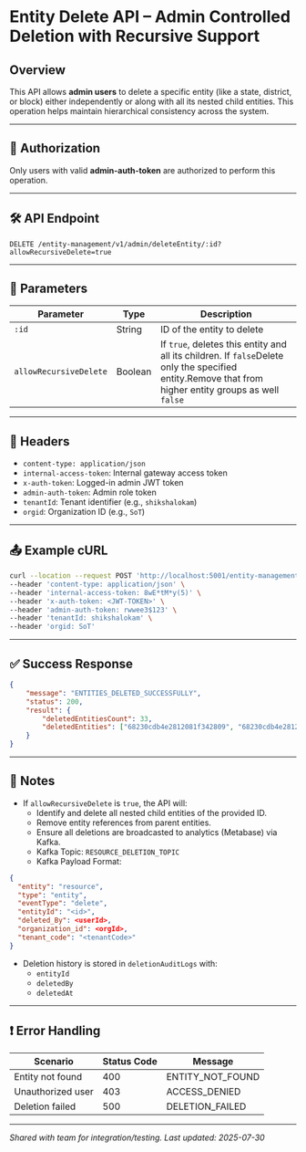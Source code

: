 # Entity Delete API – Admin Controlled Deletion with Recursive Support

## Overview

This API allows **admin users** to delete a specific entity (like a state, district, or block) either independently or along with all its nested child entities. This operation helps maintain hierarchical consistency across the system.

---

## 🔐 Authorization

Only users with valid **admin-auth-token** are authorized to perform this operation.

---

## 🛠️ API Endpoint

```http
DELETE /entity-management/v1/admin/deleteEntity/:id?allowRecursiveDelete=true
```

---

## 🧾 Parameters

| Parameter              | Type    | Description                                                                                                                                           |
| ---------------------- | ------- | ----------------------------------------------------------------------------------------------------------------------------------------------------- |
| `:id`                  | String  | ID of the entity to delete                                                                                                                            |
| `allowRecursiveDelete` | Boolean | If `true`, deletes this entity and all its children. If `false`Delete only the specified entity.Remove that from higher entity groups as well `false` |

---

## 🧩 Headers

-   `content-type: application/json`
-   `internal-access-token`: Internal gateway access token
-   `x-auth-token`: Logged-in admin JWT token
-   `admin-auth-token`: Admin role token
-   `tenantId`: Tenant identifier (e.g., `shikshalokam`)
-   `orgid`: Organization ID (e.g., `SoT`)

---

## 📤 Example cURL

```bash
curl --location --request POST 'http://localhost:5001/entity-management/v1/admin/deleteEntity/6825950197b5680013e6a17c?allowRecursiveDelete=true' \
--header 'content-type: application/json' \
--header 'internal-access-token: 8wE*tM*y(5)' \
--header 'x-auth-token: <JWT-TOKEN>' \
--header 'admin-auth-token: rwwee3$123' \
--header 'tenantId: shikshalokam' \
--header 'orgid: SoT'
```

---

## ✅ Success Response

```json
{
	"message": "ENTITIES_DELETED_SUCCESSFULLY",
	"status": 200,
	"result": {
		"deletedEntitiesCount": 33,
		"deletedEntities": ["68230cdb4e2812081f342809", "68230cdb4e2812081f342808", "...", "6825950197b5680013e6a17c"]
	}
}
```

---

## 🧾 Notes

-   If `allowRecursiveDelete` is `true`, the API will:
    -   Identify and delete all nested child entities of the provided ID.
    -   Remove entity references from parent entities.
    -   Ensure all deletions are broadcasted to analytics (Metabase) via Kafka.
    -   Kafka Topic: `RESOURCE_DELETION_TOPIC`
    -   Kafka Payload Format:

```json
{
  "entity": "resource",
  "type": "entity",
  "eventType": "delete",
  "entityId": "<id>",
  "deleted_By": <userId>,
  "organization_id": <orgId>,
  "tenant_code": "<tenantCode>"
}
```

-   Deletion history is stored in `deletionAuditLogs` with:
    -   `entityId`
    -   `deletedBy`
    -   `deletedAt`

---

## ❗ Error Handling

| Scenario          | Status Code | Message          |
| ----------------- | ----------- | ---------------- |
| Entity not found  | 400         | ENTITY_NOT_FOUND |
| Unauthorized user | 403         | ACCESS_DENIED    |
| Deletion failed   | 500         | DELETION_FAILED  |

---

_Shared with team for integration/testing. Last updated: 2025-07-30_
